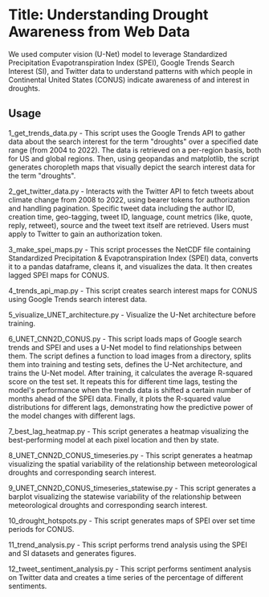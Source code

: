 # Title: Understanding Drought Awareness from Web Data

We used computer vision (U-Net) model to leverage Standardized Precipitation Evapotranspiration Index (SPEI), Google Trends Search Interest (SI), and Twitter data to understand patterns with which people in Continental United States (CONUS) indicate awareness of and interest in droughts.

## Usage

1_get_trends_data.py - This script uses the Google Trends API to gather data about the search interest for the term "droughts" over a specified date range (from 2004 to 2022). The data is retrieved on a per-region basis, both for US and global regions. Then, using geopandas and matplotlib, the script generates choropleth maps that visually depict the search interest data for the term "droughts". 

 
2_get_twitter_data.py - Interacts with the Twitter API to fetch tweets about climate change from 2008 to 2022, using bearer tokens for authorization and handling pagination. Specific tweet data including the author ID, creation time, geo-tagging, tweet ID, language, count metrics (like, quote, reply, retweet), source and the tweet text itself are retrieved. Users must apply to Twitter to gain an authorization token.


3_make_spei_maps.py - This script processes the NetCDF file containing Standardized Precipitation & Evapotranspiration Index (SPEI) data, converts it to a pandas dataframe, cleans it, and visualizes the data. It then creates lagged SPEI maps for CONUS.

4_trends_api_map.py - This script creates search interest maps for CONUS using Google Trends search interest data.

5_visualize_UNET_architecture.py - Visualize the U-Net architecture before training.

6_UNET_CNN2D_CONUS.py - This script loads maps of Google search trends and SPEI and uses a U-Net model to find relationships between them. The script defines a function to load images from a directory, splits them into training and testing sets, defines the U-Net architecture, and trains the U-Net model. After training, it calculates the average R-squared score on the test set. It repeats this for different time lags, testing the model's performance when the trends data is shifted a certain number of months ahead of the SPEI data. Finally, it plots the R-squared value distributions for different lags, demonstrating how the predictive power of the model changes with different lags.

7_best_lag_heatmap.py - This script generates a heatmap visualizing the best-performing model at each pixel location and then by state.


8_UNET_CNN2D_CONUS_timeseries.py - This script generates a heatmap visualizing the spatial variability of the relationship between meteorological droughts and corresponding search interest.

9_UNET_CNN2D_CONUS_timeseries_statewise.py - This script generates a barplot visualizing the statewise variability of the relationship between meteorological droughts and corresponding search interest.

10_drought_hotspots.py - This script generates maps of SPEI over set time periods for CONUS.

11_trend_analysis.py - This script performs trend analysis using the SPEI and SI datasets and generates figures. 

12_tweet_sentiment_analysis.py - This script performs sentiment analysis on Twitter data and creates a time series of the percentage of different sentiments.
